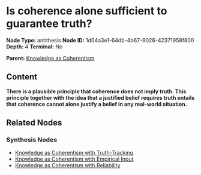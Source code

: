 # Is coherence alone sufficient to guarantee truth?

**Node Type:** antithesis
**Node ID:** 1d04a3e1-64db-4b67-9026-42371958f800
**Depth:** 4
**Terminal:** No

**Parent:** [Knowledge as Coherentism](knowledge-as-coherentism-synthesis-85766c18-a792-401a-afc4-7bb19b4ddeb2.md)

## Content

**There is a plausible principle that coherence does not imply truth. This principle together with the idea that a justified belief requires truth entails that coherence cannot alone justify a belief in any real-world situation.**

## Related Nodes

### Synthesis Nodes

- [Knowledge as Coherentism with Truth-Tracking](knowledge-as-coherentism-with-truth-tracking-synthesis-a7e6a1ae-abe5-442d-9289-7de085207f0a.md)
- [Knowledge as Coherentism with Empirical Input](knowledge-as-coherentism-with-empirical-input-synthesis-e218aef3-4cef-43dc-ba48-cb234e93fb28.md)
- [Knowledge as Coherentism with Reliability](knowledge-as-coherentism-with-reliability-synthesis-fb2a2370-4e14-4eb1-8d40-d84c9c85c8f4.md)
